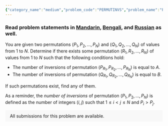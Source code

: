 ```yaml
---
{"category_name":"medium","problem_code":"PERMUTINVS","problem_name":"Permutating Inversions","problemComponents":{"constraints":"- $1 \\leq T \\leq 1000$\n- $1 \\leq N \\leq 2000$\n- $0 \\leq A, B \\le \\frac{N(N-1)}{2}$\n- $P_1, P_2, \\ldots, P_N$ form a permutation of numbers from $1$ to $N$\n- $Q_1, Q_2, \\ldots, Q_N$ form a permutation of numbers from $1$ to $N$\n- The sum of $N$ over all test cases does not exceed $6000$","constraintsState":true,"subtasks":"- 30 points : $1 \\leq R \\leq 10000$\n- 70 points : $1 \\leq R \\leq 10^9$\n","subtasksState":false,"inputFormat":"- The first line contains $T$ - the number of test cases. Then the test cases follow.\n\n- The first line of each test case contains three integers $N$, $A$, and $B$.\n\n- The second line of each test case contains $N$ integers $P_1, P_2, \\ldots, P_N$ - the permutation $P$.\n\n- The third line of each test case contains $N$ integers $Q_1, Q_2, \\ldots, Q_N$ - the permutation $Q$.","inputFormatState":true,"outputFormat":"For each testcase, if there is no such permutation $R$, output $-1$. Otherwise, output $N$ integers $R_1, R_2, \\ldots, R_N$.","outputFormatState":true,"sampleTestCases":{"0":{"id":1,"input":"2\n4 1 5\n1 2 3 4\n4 3 2 1\n5 4 6\n1 2 3 4 5\n1 2 3 4 5","output":"1 2 4 3 \n-1","explanation":"- **Test case $1$:** We have\n    - $(P_{R_1}, P_{R_2}, \\ldots, P_{R_N}) = (1, 2, 4, 3)$, and has $1$ inversion.\n    - $(Q_{R_1}, Q_{R_2}, \\ldots, Q_{R_N}) = (4, 3, 1, 2)$, and has $5$ inversions.\n- **Test case $2$:** There are no such permutations. Indeed, $P = Q$, so we can\u0027t have $A \\neq B$.\n","isDeleted":false}}},"video_editorial_url":"","languages_supported":{"0":"CPP14","1":"C","2":"JAVA","3":"PYTH 3.6","4":"CPP17","5":"PYTH","6":"PYP3","7":"CS2","8":"ADA","9":"PYPY","10":"TEXT","11":"PAS fpc","12":"NODEJS","13":"RUBY","14":"PHP","15":"GO","16":"HASK","17":"TCL","18":"PERL","19":"SCALA","20":"LUA","21":"kotlin","22":"BASH","23":"JS","24":"LISP sbcl","25":"rust","26":"PAS gpc","27":"BF","28":"CLOJ","29":"R","30":"D","31":"CAML","32":"FORT","33":"ASM","34":"swift","35":"FS","36":"WSPC","37":"LISP clisp","38":"SQL","39":"SCM guile","40":"PERL6","41":"ERL","42":"CLPS","43":"ICK","44":"NICE","45":"PRLG","46":"ICON","47":"COB","48":"SCM chicken","49":"PIKE","50":"SCM qobi","51":"ST","52":"SQLQ","53":"NEM"},"max_timelimit":1,"source_sizelimit":50000,"problem_author":"trygub_adm","problem_tester":"","date_added":"21-10-2021","tags":{"0":"constructive","1":"cook134","2":"medium","3":"permutation","4":"trygub_adm"},"problem_difficulty_level":"Unavailable","best_tag":"Medium Hard","editorial_url":"https://discuss.codechef.com/problems/PERMUTINVS","time":{"view_start_date":1635100202,"submit_start_date":1635100202,"visible_start_date":1635100202,"end_date":1735669800},"is_direct_submittable":false,"problemDiscussURL":"https://discuss.codechef.com/search?q=PERMUTINVS","is_proctored":false,"visitedContests":{},"layout":"problem"}
---
```

### Read problem statements in [Mandarin](https://www.codechef.com/download/translated/COOK134/mandarin/PERMUTINVS.pdf), [Bengali](https://www.codechef.com/download/translated/COOK134/bengali/PERMUTINVS.pdf), and [Russian](https://www.codechef.com/download/translated/COOK134/russian/PERMUTINVS.pdf) as well.

You are given two permutations $(P_1, P_2, \ldots, P_N)$ and $(Q_1, Q_2, \ldots, Q_N)$ of values from $1$ to $N$. Determine if there exists some permutation $(R_1, R_2, \ldots, R_N)$ of values from $1$ to $N$ such that the following conditions hold:

- The number of inversions of permutation $(P_{R_1}, P_{R_2}, \ldots, P_{R_N})$ is equal to $A$.
- The number of inversions of permutation $(Q_{R_1}, Q_{R_2}, \ldots, Q_{R_N})$ is equal to $B$.

If such permutations exist, find any of them.

As a reminder, the *number of inversions* of permutation $(P_1, P_2, \ldots, P_N)$ is defined as the number of integers $(i, j)$ such that $1 \le i \lt j \le N$ and $P_i \gt P_j$.
<aside style='background: #f8f8f8;padding: 10px 15px;'><div>All submissions for this problem are available.</div></aside>